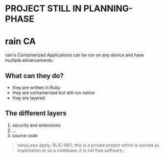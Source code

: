 # PROJECT STILL IN PLANNING-PHASE

# rain CA
rain's Containerized Applications can be run on any device and have multiple advancements.

## What can they do?
- they are written in Ruby
- they are containerized but still run native
- they are layered

## The different layers
1. security and extensions
2. ...
3. source code


> rainyLaws apply;
> RLIC-NK1;
> this is a private project which is served as inspiritation or as a codebase, it is not free software.;
